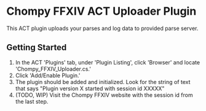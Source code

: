 # Chompy FFXIV ACT Uploader Plugin

This ACT plugin uploads your parses and log data to provided parse server.

## Getting Started

1. In the ACT 'Plugins' tab, under 'Plugin Listing', click 'Browser' and locate 'Chompy_FFXIV_Uploader.cs.'
2. Click 'Add/Enable Plugin.'
3. The plugin should be added and initialized. Look for the string of text that says "Plugin version X started with session id XXXXX"
4. (TODO, WIP) Visit the Chompy FFXIV website with the session id from the last step.